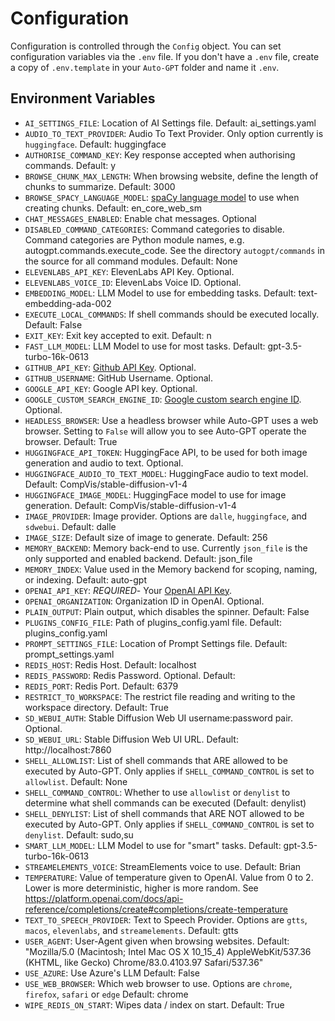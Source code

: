 # Configuration

Configuration is controlled through the `Config` object. You can set configuration variables via the `.env` file. If you don't have a `.env` file, create a copy of `.env.template` in your `Auto-GPT` folder and name it `.env`.

## Environment Variables

- `AI_SETTINGS_FILE`: Location of AI Settings file. Default: ai_settings.yaml
- `AUDIO_TO_TEXT_PROVIDER`: Audio To Text Provider. Only option currently is `huggingface`. Default: huggingface
- `AUTHORISE_COMMAND_KEY`: Key response accepted when authorising commands. Default: y
- `BROWSE_CHUNK_MAX_LENGTH`: When browsing website, define the length of chunks to summarize. Default: 3000
- `BROWSE_SPACY_LANGUAGE_MODEL`: [spaCy language model](https://spacy.io/usage/models) to use when creating chunks. Default: en_core_web_sm
- `CHAT_MESSAGES_ENABLED`: Enable chat messages. Optional
- `DISABLED_COMMAND_CATEGORIES`: Command categories to disable. Command categories are Python module names, e.g. autogpt.commands.execute_code. See the directory `autogpt/commands` in the source for all command modules. Default: None
- `ELEVENLABS_API_KEY`: ElevenLabs API Key. Optional.
- `ELEVENLABS_VOICE_ID`: ElevenLabs Voice ID. Optional.
- `EMBEDDING_MODEL`: LLM Model to use for embedding tasks. Default: text-embedding-ada-002
- `EXECUTE_LOCAL_COMMANDS`: If shell commands should be executed locally. Default: False
- `EXIT_KEY`: Exit key accepted to exit. Default: n
- `FAST_LLM_MODEL`: LLM Model to use for most tasks. Default: gpt-3.5-turbo-16k-0613
- `GITHUB_API_KEY`: [Github API Key](https://github.com/settings/tokens). Optional.
- `GITHUB_USERNAME`: GitHub Username. Optional.
- `GOOGLE_API_KEY`: Google API key. Optional.
- `GOOGLE_CUSTOM_SEARCH_ENGINE_ID`: [Google custom search engine ID](https://programmablesearchengine.google.com/controlpanel/all). Optional.
- `HEADLESS_BROWSER`: Use a headless browser while Auto-GPT uses a web browser. Setting to `False` will allow you to see Auto-GPT operate the browser. Default: True
- `HUGGINGFACE_API_TOKEN`: HuggingFace API, to be used for both image generation and audio to text. Optional.
- `HUGGINGFACE_AUDIO_TO_TEXT_MODEL`: HuggingFace audio to text model. Default: CompVis/stable-diffusion-v1-4
- `HUGGINGFACE_IMAGE_MODEL`: HuggingFace model to use for image generation. Default: CompVis/stable-diffusion-v1-4
- `IMAGE_PROVIDER`: Image provider. Options are `dalle`, `huggingface`, and `sdwebui`. Default: dalle
- `IMAGE_SIZE`: Default size of image to generate. Default: 256
- `MEMORY_BACKEND`: Memory back-end to use. Currently `json_file` is the only supported and enabled backend. Default: json_file
- `MEMORY_INDEX`: Value used in the Memory backend for scoping, naming, or indexing. Default: auto-gpt
- `OPENAI_API_KEY`: *REQUIRED*- Your [OpenAI API Key](https://platform.openai.com/account/api-keys).
- `OPENAI_ORGANIZATION`: Organization ID in OpenAI. Optional.
- `PLAIN_OUTPUT`: Plain output, which disables the spinner. Default: False
- `PLUGINS_CONFIG_FILE`: Path of plugins_config.yaml file. Default: plugins_config.yaml
- `PROMPT_SETTINGS_FILE`: Location of Prompt Settings file. Default: prompt_settings.yaml
- `REDIS_HOST`: Redis Host. Default: localhost
- `REDIS_PASSWORD`: Redis Password. Optional. Default:
- `REDIS_PORT`: Redis Port. Default: 6379
- `RESTRICT_TO_WORKSPACE`: The restrict file reading and writing to the workspace directory. Default: True
- `SD_WEBUI_AUTH`: Stable Diffusion Web UI username:password pair. Optional.
- `SD_WEBUI_URL`: Stable Diffusion Web UI URL. Default: http://localhost:7860
- `SHELL_ALLOWLIST`: List of shell commands that ARE allowed to be executed by Auto-GPT. Only applies if `SHELL_COMMAND_CONTROL` is set to `allowlist`. Default: None
- `SHELL_COMMAND_CONTROL`: Whether to use `allowlist` or `denylist` to determine what shell commands can be executed (Default: denylist)
- `SHELL_DENYLIST`: List of shell commands that ARE NOT allowed to be executed by Auto-GPT. Only applies if `SHELL_COMMAND_CONTROL` is set to `denylist`. Default: sudo,su
- `SMART_LLM_MODEL`: LLM Model to use for "smart" tasks. Default: gpt-3.5-turbo-16k-0613
- `STREAMELEMENTS_VOICE`: StreamElements voice to use. Default: Brian
- `TEMPERATURE`: Value of temperature given to OpenAI. Value from 0 to 2. Lower is more deterministic, higher is more random. See https://platform.openai.com/docs/api-reference/completions/create#completions/create-temperature
- `TEXT_TO_SPEECH_PROVIDER`: Text to Speech Provider. Options are `gtts`, `macos`, `elevenlabs`, and `streamelements`. Default: gtts
- `USER_AGENT`: User-Agent given when browsing websites. Default: "Mozilla/5.0 (Macintosh; Intel Mac OS X 10_15_4) AppleWebKit/537.36 (KHTML, like Gecko) Chrome/83.0.4103.97 Safari/537.36"
- `USE_AZURE`: Use Azure's LLM Default: False
- `USE_WEB_BROWSER`: Which web browser to use. Options are `chrome`, `firefox`, `safari` or `edge` Default: chrome
- `WIPE_REDIS_ON_START`: Wipes data / index on start. Default: True
